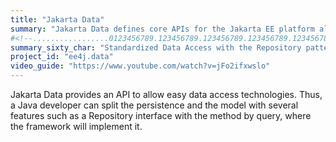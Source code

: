 ```yaml
---
title: "Jakarta Data"
summary: "Jakarta Data defines core APIs for the Jakarta EE platform allowing applications and other Jakarta EE components to explore the benefits of easy access to data technologies such as relational and non-relational databases, cloud-based data services, and so on."
#<!--.................0123456789.123456789.123456789.123456789.123456789.123456789-->
summary_sixty_char: "Standardized Data Access with the Repository pattern."
project_id: "ee4j.data"
video_guide: "https://www.youtube.com/watch?v=jFo2ifxwslo"
---
```


Jakarta Data provides an API to allow easy data access technologies. 
Thus, a Java developer can split the persistence and the model with several features such as a Repository interface with the method by query, 
where the framework will implement it.
